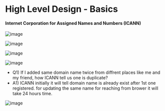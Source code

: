 # High Level Design - Basics

#### Internet Corporation for Assigned Names and Numbers (ICANN)

![image](https://github.com/user-attachments/assets/50124c06-caee-4162-a7ed-d034212623bb)

![image](https://github.com/user-attachments/assets/86880d4b-8b39-43a0-92f3-451fe197e265)

![image](https://github.com/user-attachments/assets/1bdac761-bb3d-485b-add3-5e432da29b11)


![image](https://github.com/user-attachments/assets/72fe83eb-8345-49d8-b035-122277590cf7)

* Q1) If I added same domain name twice from diffrent places like me and my friend, how ICANN tell us one is duplicate?
* A1) ICANN initially it will tell domain name is already exist after 1st one registered. for updating the same name for reaching from brower it will take 24 hours time.
  
![image](https://github.com/user-attachments/assets/5b77e508-9eb3-48c5-b396-1d73d5512bd3)
